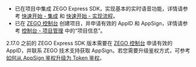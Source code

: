 - 已在项目中集成 ZEGO Express SDK，实现基本的实时语音功能，详情请参考 [快速开始 - 集成](!ExpressAudioSDK-QuickStarts/integration) 和 [快速开始 - 实现流程](!ExpressAudioSDK-QuickStarts/Solution_Implementation)。
- 已在 [ZEGO 控制台](https://console.zego.im) 创建项目，并申请有效的 AppID 和 AppSign，详情请参考 [控制台 - 项目管理](#12107) 中的“项目信息”。

<div class="mk-warning">


2.17.0 之前的 ZEGO Express SDK 版本需要在 [ZEGO 控制台](https://console.zego.im) 申请有效的 AppID，并联系 ZEGO 技术支持获取 AppSign。若您需要升级鉴权方式，可参考 [如何从 AppSign 鉴权升级为 Token 鉴权](http://doc-preview-zh.zego.im/faq/token_upgrade?product=ExpressVideo&platform=all)。
</div>
